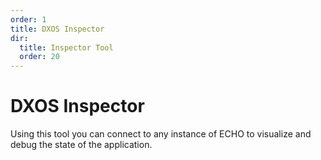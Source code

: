 ```yaml
---
order: 1
title: DXOS Inspector
dir:
  title: Inspector Tool
  order: 20
---
```


# DXOS Inspector

Using this tool you can connect to any instance of ECHO to visualize and debug the state of the application.

